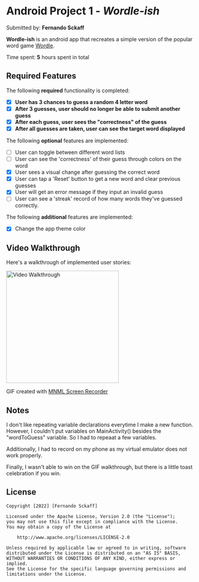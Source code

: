 # Android Project 1 - *Wordle-ish*

Submitted by: **Fernando Sckaff**

**Wordle-ish** is an android app that recreates a simple version of the popular word game [Wordle](https://www.nytimes.com/games/wordle/index.html). 

Time spent: **5** hours spent in total

## Required Features

The following **required** functionality is completed:

- [X] **User has 3 chances to guess a random 4 letter word**
- [X] **After 3 guesses, user should no longer be able to submit another guess**
- [X] **After each guess, user sees the "correctness" of the guess**
- [X] **After all guesses are taken, user can see the target word displayed**

The following **optional** features are implemented:

- [ ] User can toggle between different word lists
- [ ] User can see the 'correctness' of their guess through colors on the word 
- [X] User sees a visual change after guessing the correct word
- [X] User can tap a 'Reset' button to get a new word and clear previous guesses
- [X] User will get an error message if they input an invalid guess
- [ ] User can see a 'streak' record of how many words they've guessed correctly.

The following **additional** features are implemented:

* [X] Change the app theme color

## Video Walkthrough

Here's a walkthrough of implemented user stories:

<img src='https://i.imgur.com/6nWlAiL.mp4' title='Video Walkthrough' width='300' alt='Video Walkthrough' />

GIF created with [MNML Screen Recorder](https://play.google.com/store/apps/details?id=easy.screenrecord)

## Notes

I don't like repeating variable declarations everytime I make a new function. However, I couldn't put variables on MainActivity() besides the "wordToGuess" variable. So I had to repeaat a few variables.

Additionally, I had to record on my phone as my virtual emulator does not work properly.

Finally, I wasn't able to win on the GIF walkthrough, but there is a little toast celebration if you win.

## License

    Copyright [2022] [Fernando Sckaff]

    Licensed under the Apache License, Version 2.0 (the "License");
    you may not use this file except in compliance with the License.
    You may obtain a copy of the License at

        http://www.apache.org/licenses/LICENSE-2.0

    Unless required by applicable law or agreed to in writing, software
    distributed under the License is distributed on an "AS IS" BASIS,
    WITHOUT WARRANTIES OR CONDITIONS OF ANY KIND, either express or implied.
    See the License for the specific language governing permissions and
    limitations under the License.